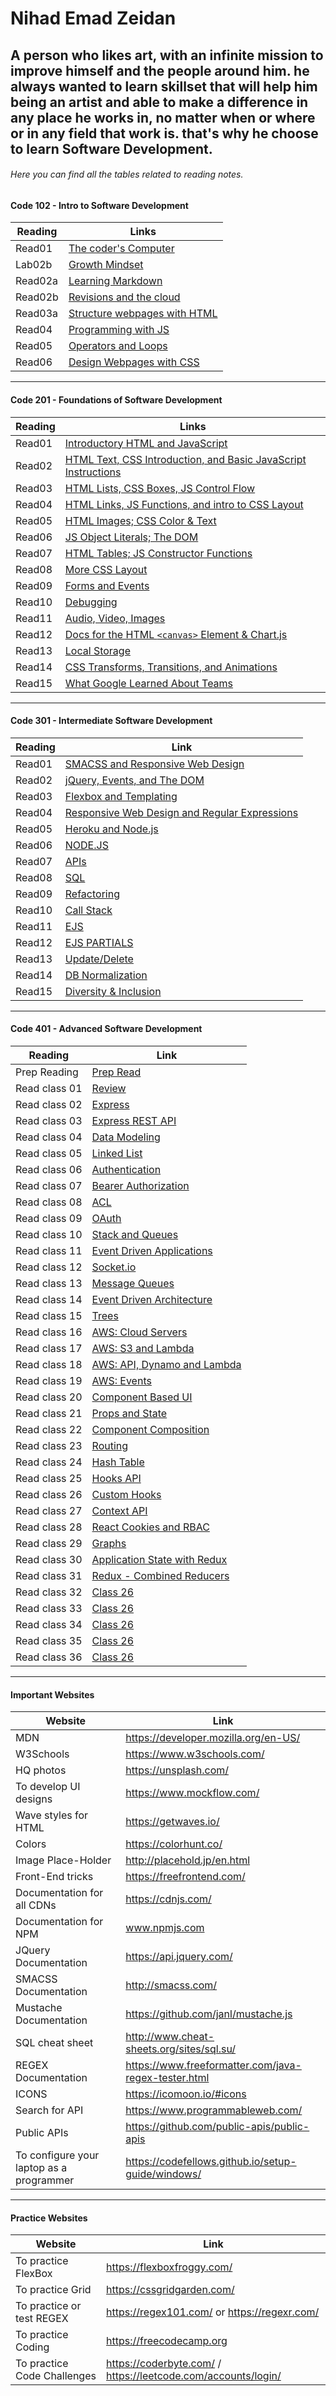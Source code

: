 # Nihad Emad Zeidan

## A person who likes art, with an infinite mission to improve himself and the people around him. he always wanted to learn skillset that will help him being an artist and able to make a difference in any place he works in, no matter when or where or in any field that work is. that's why he choose to learn Software Development.


###### Here you can find all the tables related to reading notes.

#### Code 102 - Intro to Software Development

| Reading   | Links |
|------- | ------- |
| Read01  | [The coder's Computer](Reading102/Read01.md) |
| Lab02b | [Growth Mindset](Reading102/Lab02b.md) |
| Read02a | [Learning Markdown](Reading102/Read02a.md) |
| Read02b | [Revisions and the cloud](Reading102/Read02b.md) |
| Read03a | [Structure webpages with HTML](Reading102/Read03a.md) |
| Read04 | [Programming with JS](Reading102/read04.md) |
| Read05 | [Operators and Loops](Reading102/Read05.md) |
| Read06 | [Design Webpages with CSS](Reading102/Read06.md) |

------------------------------------------------------------------


#### Code 201 - Foundations of Software Development

| Reading | Links | 
|----------|--------|
| Read01  | [Introductory HTML and JavaScript](Reading201/Read01.md)|
| Read02  | [HTML Text, CSS Introduction, and Basic JavaScript Instructions](Reading201/Read02.md) |
| Read03  | [HTML Lists, CSS Boxes, JS Control Flow](Reading201/Read03.md) |
| Read04  | [HTML Links, JS Functions, and intro to CSS Layout](Reading201/Read04.md) |
| Read05  | [HTML Images; CSS Color & Text](Reading201/Read05.md) |
| Read06  | [JS Object Literals; The DOM](Reading201/Read06.md) |
| Read07  | [HTML Tables; JS Constructor Functions](Reading201/Read07.md) |
| Read08  | [More CSS Layout](Reading201/Read08.md) |
| Read09  | [Forms and Events](Reading201/Read09.md) |
| Read10  | [Debugging](Reading201/Read10.md) |
| Read11  | [Audio, Video, Images](Reading201/Read11.md) |
| Read12  | [Docs for the HTML `<canvas>` Element & Chart.js](Reading201/Read12.md) |
| Read13  | [Local Storage](Reading201/Read13.md) |
| Read14  | [ CSS Transforms, Transitions, and Animations](Reading201/Read14.md) | 
| Read15  | [What Google Learned About Teams](Reading201/Read15.md) |

----------------------------------------------------------------------

#### Code 301 - Intermediate Software Development

| Reading | Link |
|---------|------|
|Read01   | [SMACSS and Responsive Web Design](Reading301/read01.md)  |
|Read02   |  [jQuery, Events, and The DOM](Reading301/read02.md)|
|Read03   | [Flexbox and Templating](Reading301/read03.md) |
|Read04   | [Responsive Web Design and Regular Expressions](Reading301/read04.md) |
|Read05   | [Heroku and Node.js](Reading301/read05.md) |
|Read06   | [NODE.JS](Reading301/Read06.md)  |
|Read07   | [APIs](Reading301/Read07.md) |
|Read08   | [SQL](Reading301/Read08.md) |
|Read09   | [Refactoring](Reading301/Read09.md) |
|Read10   | [Call Stack](Reading301/Read10.md) |
|Read11   | [EJS](Reading301/Read11.md) |
|Read12   | [EJS PARTIALS](Reading301/Read12.md) |
|Read13   | [Update/Delete](Reading301/Read13.md) |
|Read14   | [DB Normalization](Reading301/Read14.md) |
|Read15   | [Diversity & Inclusion](Reading301/Read15.md) |



----------------------------------------------------------------------







#### Code 401 - Advanced Software Development

| Reading | Link |
|---------|------|
|Prep Reading  | [Prep Read](Reading401/prep.md) |
|Read class 01 | [Review](Reading401/class01.md) |
|Read class 02 | [Express](Reading401/class02.md) |
|Read class 03 | [Express REST API](Reading401/class03.md) |
|Read class 04 | [Data Modeling](Reading401/Read04.md) |
|Read class 05 | [Linked List](Reading401/Read05.md) |
|Read class 06 | [Authentication](Reading401/Read06.md) |
|Read class 07 | [Bearer Authorization](Reading401/Read07.md) |
|Read class 08 | [ACL](Reading401/Read08.md) |
|Read class 09 | [OAuth](Reading401/Read09.md) |
|Read class 10 | [Stack and Queues](Reading401/Read10.md) |
|Read class 11 | [Event Driven Applications](Reading401/Read11.md) |
|Read class 12 | [Socket.io](Reading401/Read12.md) |
|Read class 13 | [Message Queues](Reading401/Read13.md) |
|Read class 14 | [Event Driven Architecture](Reading401/Read14.md) |
|Read class 15 | [Trees](Reading401/Read15.md) |
|Read class 16 | [AWS: Cloud Servers](Reading401/Read16.md) |
|Read class 17 | [AWS: S3 and Lambda](Reading401/Read17.md) |
|Read class 18 | [AWS: API, Dynamo and Lambda](Reading401/Read18.md) |
|Read class 19 | [AWS: Events](Reading401/Read19.md) |
|Read class 20 | [Component Based UI](Reading401/Read20.md) |
|Read class 21 | [Props and State](Reading401/Read21.md) |
|Read class 22 | [Component Composition](Reading401/Read22.md) |
|Read class 23 | [Routing](Reading401/Read23.md) |
|Read class 24 | [Hash Table](Reading401/Read24.md) |
|Read class 25 | [Hooks API](Reading401/Read25.md) |
|Read class 26 | [Custom Hooks](Reading401/Read26.md) |
|Read class 27 | [Context API](Reading401/Read27.md) |
|Read class 28 | [React Cookies and RBAC](Reading401/Read28.md) |
|Read class 29 | [Graphs](Reading401/Read29.md) |
|Read class 30 | [Application State with Redux](Reading401/Read30.md) |
|Read class 31 | [Redux - Combined Reducers](Reading401/Read31.md) |
|Read class 32 | [Class 26]() |
|Read class 33 | [Class 26]() |
|Read class 34 | [Class 26]() |
|Read class 35 | [Class 26]() |
|Read class 36 | [Class 26]() |






----------------------------------------------------------------------







#### Important Websites 


| Website | Link |
|---------|------|
| MDN | https://developer.mozilla.org/en-US/ | 
| W3Schools | https://www.w3schools.com/ |
| HQ photos | https://unsplash.com/ |
| To develop UI designs | https://www.mockflow.com/ |
| Wave styles for HTML | https://getwaves.io/ |
| Colors | https://colorhunt.co/ | 
| Image Place-Holder | http://placehold.jp/en.html |
| Front-End tricks | https://freefrontend.com/ |
| Documentation for all CDNs | https://cdnjs.com/ |
| Documentation for NPM | www.npmjs.com |
| JQuery Documentation | https://api.jquery.com/  |
| SMACSS Documentation | http://smacss.com/ |
| Mustache Documentation | https://github.com/janl/mustache.js |
| SQL cheat sheet | http://www.cheat-sheets.org/sites/sql.su/ |
| REGEX Documentation | https://www.freeformatter.com/java-regex-tester.html  |
| ICONS | https://icomoon.io/#icons | 
| Search for API | https://www.programmableweb.com/ | 
| Public APIs | https://github.com/public-apis/public-apis |
| To configure your laptop as a programmer | https://codefellows.github.io/setup-guide/windows/ |





---------------------------------------------------------------------------------------------------





#### Practice Websites 

| Website | Link |
|---------|------|
| To practice FlexBox | https://flexboxfroggy.com/  |
| To practice Grid | https://cssgridgarden.com/ |
| To practice or test REGEX | https://regex101.com/  or https://regexr.com/ |
| To practice Coding | https://freecodecamp.org |
| To practice Code Challenges | https://coderbyte.com/  /  https://leetcode.com/accounts/login/ | 













